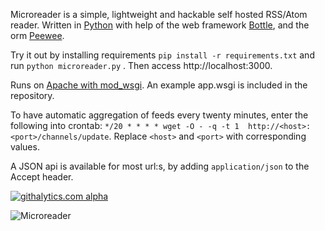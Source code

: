 Microreader is a simple, lightweight and hackable self hosted RSS/Atom reader.
Written in [Python](http://python.org/) with help of the web framework [Bottle](http://bottlepy.org/), 
and the orm [Peewee](https://github.com/coleifer/peewee). 

Try it out by installing requirements `pip install -r requirements.txt` and 
run `python microreader.py` . Then access http://localhost:3000.

Runs on [Apache with mod_wsgi](http://bottlepy.org/docs/dev/deployment.html#apache-mod-wsgi).
An example app.wsgi is included in the repository.

To have automatic aggregation of feeds every twenty minutes, enter the 
following into crontab:
`*/20 * * * * wget -O - -q -t 1  http://<host>:<port>/channels/update`. 
Replace `<host>` and `<port>` with corresponding values.

A JSON api is available for most url:s, by adding `application/json`
to the Accept header.

[![githalytics.com alpha](https://cruel-carlota.pagodabox.com/75b5f7c4e3722ff84d2f46e14dba6590 "githalytics.com")](http://githalytics.com/morganbengtsson/Micro-reader)

![Microreader](https://raw.github.com/morganbengtsson/Micro-reader/master/screenshots/microreader.png "Microreader")
